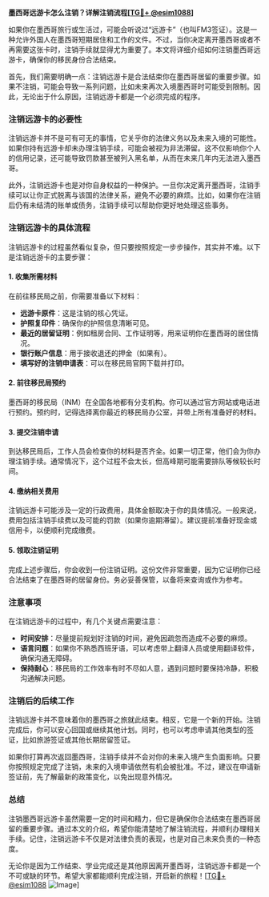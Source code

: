 **墨西哥远游卡怎么注销？详解注销流程[[TG💪+ @esim1088](https://t.me/s/esim1088)]**

如果你在墨西哥旅行或生活过，可能会听说过“远游卡”（也叫FM3签证）。这是一种允许外国人在墨西哥短期居住和工作的文件。不过，当你决定离开墨西哥或者不再需要这张卡时，注销手续就显得尤为重要了。本文将详细介绍如何注销墨西哥远游卡，确保你的移民身份合法结束。

首先，我们需要明确一点：注销远游卡是合法结束你在墨西哥居留的重要步骤。如果不注销，可能会导致一系列问题，比如未来再次入境墨西哥时可能受到限制。因此，无论出于什么原因，注销远游卡都是一个必须完成的程序。

### 注销远游卡的必要性

注销远游卡并不是可有可无的事情，它关乎你的法律义务以及未来入境的可能性。如果你持有远游卡却未办理注销手续，可能会被视为非法滞留。这不仅影响你个人的信用记录，还可能导致罚款甚至被列入黑名单，从而在未来几年内无法进入墨西哥。

此外，注销远游卡也是对你自身权益的一种保护。一旦你决定离开墨西哥，注销手续可以让你正式脱离与该国的法律关系，避免不必要的麻烦。比如，如果你在注销后仍有未结清的账单或债务，注销手续可以帮助你更好地处理这些事务。

### 注销远游卡的具体流程

注销远游卡的过程虽然看似复杂，但只要按照规定一步步操作，其实并不难。以下是注销远游卡的主要步骤：

#### 1. 收集所需材料

在前往移民局之前，你需要准备以下材料：
- **远游卡原件**：这是注销的核心凭证。
- **护照复印件**：确保你的护照信息清晰可见。
- **最近的居留证明**：例如租房合同、工作证明等，用来证明你在墨西哥的居住情况。
- **银行账户信息**：用于接收退还的押金（如果有）。
- **填写好的注销申请表**：可以在移民局官网下载并打印。

#### 2. 前往移民局预约

墨西哥的移民局（INM）在全国各地都有分支机构。你可以通过官方网站或电话进行预约。预约时，记得选择离你最近的移民局办公室，并带上所有准备好的材料。

#### 3. 提交注销申请

到达移民局后，工作人员会检查你的材料是否齐全。如果一切正常，他们会为你办理注销手续。通常情况下，这个过程不会太长，但高峰期可能需要排队等候较长时间。

#### 4. 缴纳相关费用

注销远游卡可能涉及一定的行政费用，具体金额取决于你的具体情况。一般来说，费用包括注销手续费以及可能的罚款（如果你逾期滞留）。建议提前准备好现金或信用卡，以便顺利完成缴费。

#### 5. 领取注销证明

完成上述步骤后，你会收到一份注销证明。这份文件非常重要，因为它证明你已经合法结束了在墨西哥的居留身份。务必妥善保管，以备将来查询或作为参考。

### 注意事项

在注销远游卡的过程中，有几个关键点需要注意：
- **时间安排**：尽量提前规划好注销的时间，避免因疏忽而造成不必要的麻烦。
- **语言问题**：如果你不熟悉西班牙语，可以考虑带上翻译人员或使用翻译软件，确保沟通无障碍。
- **保持耐心**：移民局的工作效率有时不尽如人意，遇到问题时要保持冷静，积极沟通解决问题。

### 注销后的后续工作

注销远游卡并不意味着你的墨西哥之旅就此结束。相反，它是一个新的开始。注销完成后，你可以安心回国或继续其他计划。同时，也可以考虑申请其他类型的签证，比如旅游签证或其他长期居留签证。

如果你打算再次返回墨西哥，注销手续并不会对你的未来入境产生负面影响。只要你按照规定完成了注销，未来的入境申请依然有机会被批准。不过，建议在申请新签证前，先了解最新的政策变化，以免出现意外情况。

### 总结

注销墨西哥远游卡虽然需要一定的时间和精力，但它是确保你合法结束在墨西哥居留的重要步骤。通过本文的介绍，希望你能清楚地了解注销流程，并顺利办理相关手续。记住，注销远游卡不仅是对法律负责的表现，也是对自己未来负责的一种态度。

无论你是因为工作结束、学业完成还是其他原因离开墨西哥，注销远游卡都是一个不可或缺的环节。希望大家都能顺利完成注销，开启新的旅程！[[TG💪+ @esim1088](https://t.me/s/esim1088) ![Image](https://i.postimg.cc/4NQfJmqS/Snipaste-2025-05-13-00-14-12.png)]